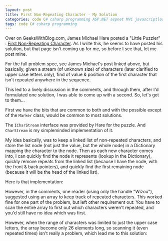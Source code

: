```yaml
---
layout: post
title: First Non-Repeating Character - My Solution
categories: code C# csharp programming ASP.NET aspnet MVC javascriptloader
tags: code C# csharp programming
---
```

 
Over on GeeksWithBlog.com, James Michael Hare posted a "Little Puzzler" : [First Non-Repeating Character](http://geekswithblogs.net/BlackRabbitCoder/archive/2015/03/09/little-puzzlers-first-non-repeating-character.aspx).  As I write this, he seems to have posted his solution, but that page isn't coming up for me, so before I see that, let me post mine.  

For the full problem spec, see James Michael's post linked above, but basically, given a stream (of unknown size) of characters (later clarified to upper case letters only), find of value & position of the first character that isn't repeated anywhere in the sequence.

This led to a lively discussion in the comments, and through them, after I'd formulated one solution, I was able to come up with a second.  So, let's get to them...

First we have the bits that are common to both and with the possible except of the `Marker` class, would be common to most solutions.

<script src="https://gist.github.com/jamescurran/d4e63b0bb1509c89ea35.js">   </script> 

The `ICharStream` interface was provided by Hare for the puzzle.  And `CharStream` is my simpleminded implementation of it.

My idea basically, was to keep a linked list of non-repeated characters, and store the list node (not just the value, but the whole node) in a Dictionary mapping the character to the node.  Then as each new character comes into, I can quickly find the node it represents (lookup in the Dictionary), quickly remove repeats from the linked list (because I have the node, with the front & back pointers), and quickly find the first remaining node (because it will be the head of the linked list).

Here is that implementation:

<script src="https://gist.github.com/jamescurran/703f7345c46d4a3ee598.js">   </script>

However, in the comments, one reader (using only the handle "Wizou"), suggested using an array to keep track of repeated characters.  This worked fine for one part of the problem, but left other requirement out:  You have to scan the entire array to first out which characters weren't repeated, and you'd still have no idea which was first.

However, when the range of characters was limited to just the upper case letters, the array become only 26 elements long, so scanning it (even repeated times) isn't really a problem, which lead me to this solution:

<script src="https://gist.github.com/jamescurran/3676fe66da63dd0dfaeb.js">    </script>
 